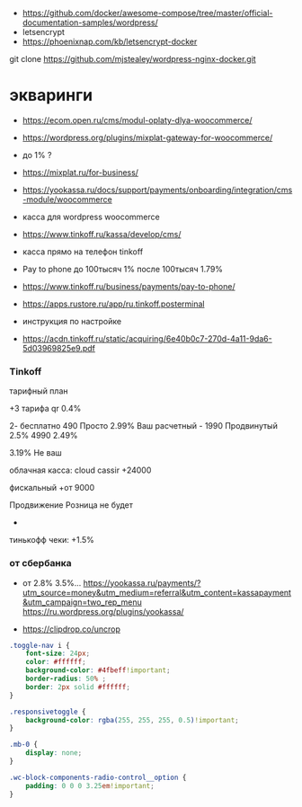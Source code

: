 - https://github.com/docker/awesome-compose/tree/master/official-documentation-samples/wordpress/
- letsencrypt
- https://phoenixnap.com/kb/letsencrypt-docker

git clone https://github.com/mjstealey/wordpress-nginx-docker.git

# экваринги
- https://ecom.open.ru/cms/modul-oplaty-dlya-woocommerce/
- https://wordpress.org/plugins/mixplat-gateway-for-woocommerce/
- до 1% ?
- https://mixplat.ru/for-business/
- https://yookassa.ru/docs/support/payments/onboarding/integration/cms-module/woocommerce

- касса для wordpress woocommerce
- https://www.tinkoff.ru/kassa/develop/cms/

- касса прямо на телефон tinkoff
- Pay to phone до 100тысяч 1% после 100тысяч 1.79%
- https://www.tinkoff.ru/business/payments/pay-to-phone/
- https://apps.rustore.ru/app/ru.tinkoff.posterminal
- инструкция по настройке
- https://acdn.tinkoff.ru/static/acquiring/6e40b0c7-270d-4a11-9da6-5d03969825e9.pdf

### Tinkoff

тарифный план

+3 тарифа
qr 0.4%

2- бесплатно
490 Просто 2.99% Ваш расчетный -
1990 Продвинутый 2.5%
4990 2.49%

3.19% Не ваш

облачная касса:
cloud cassir 
+24000

фискальный
+от 9000

Продвижение
Розница не будет

- 
тинькофф чеки: +1.5%

### от сбербанка

- от 2.8% 3.5%...
https://yookassa.ru/payments/?utm_source=money&utm_medium=referral&utm_content=kassapayment&utm_campaign=two_rep_menu
https://ru.wordpress.org/plugins/yookassa/

- https://clipdrop.co/uncrop

```css
.toggle-nav i {
    font-size: 24px;
    color: #ffffff; 
    background-color: #4fbeff!important;
    border-radius: 50% ;
    border: 2px solid #ffffff;
}

.responsivetoggle {
    background-color: rgba(255, 255, 255, 0.5)!important;
}

.mb-0 {
    display: none;
}

.wc-block-components-radio-control__option {
    padding: 0 0 0 3.25em!important;
}
```
